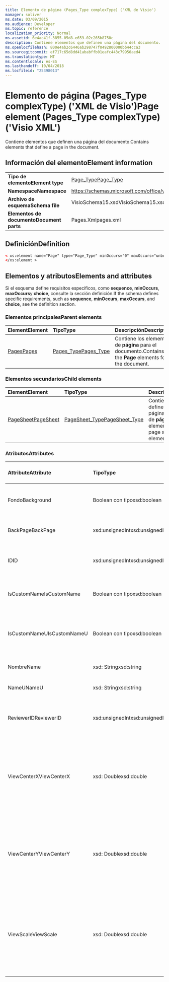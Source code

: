 ```yaml
---
title: Elemento de página (Pages_Type complexType) ('XML de Visio')
manager: soliver
ms.date: 03/09/2015
ms.audience: Developer
ms.topic: reference
localization_priority: Normal
ms.assetid: 6e4ac41f-3855-05d8-e659-02c265b8750c
description: Contiene elementos que definen una página del documento.
ms.openlocfilehash: 800e4ab2c6446ab298747f0492800000bb44cca3
ms.sourcegitcommit: ef717c65d8dd41ababffb01eafc443c79950aed4
ms.translationtype: MT
ms.contentlocale: es-ES
ms.lasthandoff: 10/04/2018
ms.locfileid: "25398013"
---
```

# <a name="page-element-pagestype-complextype-visio-xml"></a><span data-ttu-id="83baa-103">Elemento de página (Pages_Type complexType) ('XML de Visio')</span><span class="sxs-lookup"><span data-stu-id="83baa-103">Page element (Pages_Type complexType) ('Visio XML')</span></span>

<span data-ttu-id="83baa-104">Contiene elementos que definen una página del documento.</span><span class="sxs-lookup"><span data-stu-id="83baa-104">Contains elements that define a page in the document.</span></span>
  
## <a name="element-information"></a><span data-ttu-id="83baa-105">Información del elemento</span><span class="sxs-lookup"><span data-stu-id="83baa-105">Element information</span></span>

|||
|:-----|:-----|
|<span data-ttu-id="83baa-106">**Tipo de elemento**</span><span class="sxs-lookup"><span data-stu-id="83baa-106">**Element type**</span></span> <br/> |[<span data-ttu-id="83baa-107">Page_Type</span><span class="sxs-lookup"><span data-stu-id="83baa-107">Page_Type</span></span>](page_type-complextypevisio-xml.md) <br/> |
|<span data-ttu-id="83baa-108">**Namespace**</span><span class="sxs-lookup"><span data-stu-id="83baa-108">**Namespace**</span></span> <br/> |https://schemas.microsoft.com/office/visio/2012/main  <br/> |
|<span data-ttu-id="83baa-109">**Archivo de esquema**</span><span class="sxs-lookup"><span data-stu-id="83baa-109">**Schema file**</span></span> <br/> |<span data-ttu-id="83baa-110">VisioSchema15.xsd</span><span class="sxs-lookup"><span data-stu-id="83baa-110">VisioSchema15.xsd</span></span>  <br/> |
|<span data-ttu-id="83baa-111">**Elementos de documento**</span><span class="sxs-lookup"><span data-stu-id="83baa-111">**Document parts**</span></span> <br/> |<span data-ttu-id="83baa-112">Pages.Xml</span><span class="sxs-lookup"><span data-stu-id="83baa-112">pages.xml</span></span>  <br/> |
   
## <a name="definition"></a><span data-ttu-id="83baa-113">Definición</span><span class="sxs-lookup"><span data-stu-id="83baa-113">Definition</span></span>

```XML
< xs:element name="Page" type="Page_Type" minOccurs="0" maxOccurs="unbounded" >
</xs:element >
```

## <a name="elements-and-attributes"></a><span data-ttu-id="83baa-114">Elementos y atributos</span><span class="sxs-lookup"><span data-stu-id="83baa-114">Elements and attributes</span></span>

<span data-ttu-id="83baa-115">Si el esquema define requisitos específicos, como **sequence**, **minOccurs**, **maxOccurs**y **choice**, consulte la sección definición.</span><span class="sxs-lookup"><span data-stu-id="83baa-115">If the schema defines specific requirements, such as **sequence**, **minOccurs**, **maxOccurs**, and **choice**, see the definition section.</span></span> 
  
### <a name="parent-elements"></a><span data-ttu-id="83baa-116">Elementos principales</span><span class="sxs-lookup"><span data-stu-id="83baa-116">Parent elements</span></span>

|<span data-ttu-id="83baa-117">**Element**</span><span class="sxs-lookup"><span data-stu-id="83baa-117">**Element**</span></span>|<span data-ttu-id="83baa-118">**Tipo**</span><span class="sxs-lookup"><span data-stu-id="83baa-118">**Type**</span></span>|<span data-ttu-id="83baa-119">**Descripción**</span><span class="sxs-lookup"><span data-stu-id="83baa-119">**Description**</span></span>|
|:-----|:-----|:-----|
|[<span data-ttu-id="83baa-120">Pages</span><span class="sxs-lookup"><span data-stu-id="83baa-120">Pages</span></span>](pages-elementvisio-xml.md) <br/> |[<span data-ttu-id="83baa-121">Pages_Type</span><span class="sxs-lookup"><span data-stu-id="83baa-121">Pages_Type</span></span>](pages_type-complextypevisio-xml.md) <br/> |<span data-ttu-id="83baa-122">Contiene los elementos de **página** para el documento.</span><span class="sxs-lookup"><span data-stu-id="83baa-122">Contains the **Page** elements for the document.</span></span>  <br/> |
   
### <a name="child-elements"></a><span data-ttu-id="83baa-123">Elementos secundarios</span><span class="sxs-lookup"><span data-stu-id="83baa-123">Child elements</span></span>

|<span data-ttu-id="83baa-124">**Element**</span><span class="sxs-lookup"><span data-stu-id="83baa-124">**Element**</span></span>|<span data-ttu-id="83baa-125">**Tipo**</span><span class="sxs-lookup"><span data-stu-id="83baa-125">**Type**</span></span>|<span data-ttu-id="83baa-126">**Descripción**</span><span class="sxs-lookup"><span data-stu-id="83baa-126">**Description**</span></span>|
|:-----|:-----|:-----|
|[<span data-ttu-id="83baa-127">PageSheet</span><span class="sxs-lookup"><span data-stu-id="83baa-127">PageSheet</span></span>](pagesheet-element-page_type-complextypevisio-xml.md) <br/> |[<span data-ttu-id="83baa-128">PageSheet_Type</span><span class="sxs-lookup"><span data-stu-id="83baa-128">PageSheet_Type</span></span>](pagesheet_type-complextypevisio-xml.md) <br/> |<span data-ttu-id="83baa-129">Contiene elementos que definen la hoja de página de un elemento de **página** .</span><span class="sxs-lookup"><span data-stu-id="83baa-129">Contains elements that define the page sheet for a **Page** element.</span></span>  <br/> |
   
### <a name="attributes"></a><span data-ttu-id="83baa-130">Atributos</span><span class="sxs-lookup"><span data-stu-id="83baa-130">Attributes</span></span>

|<span data-ttu-id="83baa-131">**Attribute**</span><span class="sxs-lookup"><span data-stu-id="83baa-131">**Attribute**</span></span>|<span data-ttu-id="83baa-132">**Tipo**</span><span class="sxs-lookup"><span data-stu-id="83baa-132">**Type**</span></span>|<span data-ttu-id="83baa-133">**Obligatorio**</span><span class="sxs-lookup"><span data-stu-id="83baa-133">**Required**</span></span>|<span data-ttu-id="83baa-134">**Descripción**</span><span class="sxs-lookup"><span data-stu-id="83baa-134">**Description**</span></span>|<span data-ttu-id="83baa-135">**Valores posibles**</span><span class="sxs-lookup"><span data-stu-id="83baa-135">**Possible values**</span></span>|
|:-----|:-----|:-----|:-----|:-----|
|<span data-ttu-id="83baa-136">Fondo</span><span class="sxs-lookup"><span data-stu-id="83baa-136">Background</span></span>  <br/> |<span data-ttu-id="83baa-137">Boolean con tipo</span><span class="sxs-lookup"><span data-stu-id="83baa-137">xsd:boolean</span></span>  <br/> |<span data-ttu-id="83baa-138">opcional</span><span class="sxs-lookup"><span data-stu-id="83baa-138">optional</span></span>  <br/> |<span data-ttu-id="83baa-139">Una marca que indica si la página es una página de fondo.</span><span class="sxs-lookup"><span data-stu-id="83baa-139">A flag indicating if the page is a background page.</span></span>  <br/> |<span data-ttu-id="83baa-140">Valores del tipo Boolean con tipo.</span><span class="sxs-lookup"><span data-stu-id="83baa-140">Values of the xsd:boolean type.</span></span>  <br/> |
|<span data-ttu-id="83baa-141">BackPage</span><span class="sxs-lookup"><span data-stu-id="83baa-141">BackPage</span></span>  <br/> |<span data-ttu-id="83baa-142">xsd:unsignedInt</span><span class="sxs-lookup"><span data-stu-id="83baa-142">xsd:unsignedInt</span></span>  <br/> |<span data-ttu-id="83baa-143">opcional</span><span class="sxs-lookup"><span data-stu-id="83baa-143">optional</span></span>  <br/> |<span data-ttu-id="83baa-144">El identificador de página de fondo de la página.</span><span class="sxs-lookup"><span data-stu-id="83baa-144">The ID of this page's background page.</span></span>  <br/> |<span data-ttu-id="83baa-145">Valores del tipo xsd:unsignedInt.</span><span class="sxs-lookup"><span data-stu-id="83baa-145">Values of the xsd:unsignedInt type.</span></span>  <br/> |
|<span data-ttu-id="83baa-146">ID</span><span class="sxs-lookup"><span data-stu-id="83baa-146">ID</span></span>  <br/> |<span data-ttu-id="83baa-147">xsd:unsignedInt</span><span class="sxs-lookup"><span data-stu-id="83baa-147">xsd:unsignedInt</span></span>  <br/> |<span data-ttu-id="83baa-148">necesario</span><span class="sxs-lookup"><span data-stu-id="83baa-148">required</span></span>  <br/> |<span data-ttu-id="83baa-149">Identificador único del elemento dentro de su elemento primario.</span><span class="sxs-lookup"><span data-stu-id="83baa-149">The unique ID of the element within its parent element.</span></span>  <br/> |<span data-ttu-id="83baa-150">Valores del tipo xsd:unsignedInt.</span><span class="sxs-lookup"><span data-stu-id="83baa-150">Values of the xsd:unsignedInt type.</span></span>  <br/> |
|<span data-ttu-id="83baa-151">IsCustomName</span><span class="sxs-lookup"><span data-stu-id="83baa-151">IsCustomName</span></span>  <br/> |<span data-ttu-id="83baa-152">Boolean con tipo</span><span class="sxs-lookup"><span data-stu-id="83baa-152">xsd:boolean</span></span>  <br/> |<span data-ttu-id="83baa-153">opcional</span><span class="sxs-lookup"><span data-stu-id="83baa-153">optional</span></span>  <br/> |<span data-ttu-id="83baa-154">Indica si el nombre se ha personalizado por el usuario.</span><span class="sxs-lookup"><span data-stu-id="83baa-154">Indicates whether the name has been customized by the user.</span></span>  <br/> |<span data-ttu-id="83baa-155">Valores del tipo Boolean con tipo.</span><span class="sxs-lookup"><span data-stu-id="83baa-155">Values of the xsd:Boolean type.</span></span>  <br/> |
|<span data-ttu-id="83baa-156">IsCustomNameU</span><span class="sxs-lookup"><span data-stu-id="83baa-156">IsCustomNameU</span></span>  <br/> |<span data-ttu-id="83baa-157">Boolean con tipo</span><span class="sxs-lookup"><span data-stu-id="83baa-157">xsd:boolean</span></span>  <br/> |<span data-ttu-id="83baa-158">opcional</span><span class="sxs-lookup"><span data-stu-id="83baa-158">optional</span></span>  <br/> |<span data-ttu-id="83baa-159">Indica si el nombre universal se ha personalizado por el usuario.</span><span class="sxs-lookup"><span data-stu-id="83baa-159">Indicates whether the universal name has been customized by the user.</span></span>  <br/> |<span data-ttu-id="83baa-160">Valores del tipo Boolean con tipo.</span><span class="sxs-lookup"><span data-stu-id="83baa-160">Values of the xsd:Boolean type.</span></span>  <br/> |
|<span data-ttu-id="83baa-161">Nombre</span><span class="sxs-lookup"><span data-stu-id="83baa-161">Name</span></span>  <br/> |<span data-ttu-id="83baa-162">xsd: String</span><span class="sxs-lookup"><span data-stu-id="83baa-162">xsd:string</span></span>  <br/> |<span data-ttu-id="83baa-163">opcional</span><span class="sxs-lookup"><span data-stu-id="83baa-163">optional</span></span>  <br/> |<span data-ttu-id="83baa-164">El nombre del elemento.</span><span class="sxs-lookup"><span data-stu-id="83baa-164">The name of the element.</span></span>  <br/> |<span data-ttu-id="83baa-165">Valores del tipo XSD: String.</span><span class="sxs-lookup"><span data-stu-id="83baa-165">Values of the xsd:string type.</span></span>  <br/> |
|<span data-ttu-id="83baa-166">NameU</span><span class="sxs-lookup"><span data-stu-id="83baa-166">NameU</span></span>  <br/> |<span data-ttu-id="83baa-167">xsd: String</span><span class="sxs-lookup"><span data-stu-id="83baa-167">xsd:string</span></span>  <br/> |<span data-ttu-id="83baa-168">opcional</span><span class="sxs-lookup"><span data-stu-id="83baa-168">optional</span></span>  <br/> |<span data-ttu-id="83baa-169">El nombre universal del elemento.</span><span class="sxs-lookup"><span data-stu-id="83baa-169">The universal name of the element.</span></span>  <br/> |<span data-ttu-id="83baa-170">Valores del tipo XSD: String.</span><span class="sxs-lookup"><span data-stu-id="83baa-170">Values of the xsd:string type.</span></span>  <br/> |
|<span data-ttu-id="83baa-171">ReviewerID</span><span class="sxs-lookup"><span data-stu-id="83baa-171">ReviewerID</span></span>  <br/> |<span data-ttu-id="83baa-172">xsd:unsignedInt</span><span class="sxs-lookup"><span data-stu-id="83baa-172">xsd:unsignedInt</span></span>  <br/> |<span data-ttu-id="83baa-173">opcional</span><span class="sxs-lookup"><span data-stu-id="83baa-173">optional</span></span>  <br/> |<span data-ttu-id="83baa-174">El identificador de revisor asociado con la superposición de marcado.</span><span class="sxs-lookup"><span data-stu-id="83baa-174">The ID of the reviewer associated with the markup overlay.</span></span>  <br/> |<span data-ttu-id="83baa-175">Valores del tipo xsd:unsignedInt.</span><span class="sxs-lookup"><span data-stu-id="83baa-175">Values of the xsd:unsignedInt type.</span></span>  <br/> |
|<span data-ttu-id="83baa-176">ViewCenterX</span><span class="sxs-lookup"><span data-stu-id="83baa-176">ViewCenterX</span></span>  <br/> |<span data-ttu-id="83baa-177">xsd: Double</span><span class="sxs-lookup"><span data-stu-id="83baa-177">xsd:double</span></span>  <br/> |<span data-ttu-id="83baa-178">opcional</span><span class="sxs-lookup"><span data-stu-id="83baa-178">optional</span></span>  <br/> |<span data-ttu-id="83baa-179">**ViewCenterX** y **ViewCenterY** especifican un punto central en una página que se supone una nueva vista (ventana) cuando se abre inicialmente.</span><span class="sxs-lookup"><span data-stu-id="83baa-179">**ViewCenterX** and **ViewCenterY** specify a center point on a page that a new view (window) assumes when it is opened initially.</span></span>  <br/> |<span data-ttu-id="83baa-180">Valores del tipo XSD: Double.</span><span class="sxs-lookup"><span data-stu-id="83baa-180">Values of the xsd:double type.</span></span>  <br/> |
|<span data-ttu-id="83baa-181">ViewCenterY</span><span class="sxs-lookup"><span data-stu-id="83baa-181">ViewCenterY</span></span>  <br/> |<span data-ttu-id="83baa-182">xsd: Double</span><span class="sxs-lookup"><span data-stu-id="83baa-182">xsd:double</span></span>  <br/> |<span data-ttu-id="83baa-183">opcional</span><span class="sxs-lookup"><span data-stu-id="83baa-183">optional</span></span>  <br/> |<span data-ttu-id="83baa-184">**ViewCenterX** y **ViewCenterY** especifican un punto central en una página que se supone una nueva vista (ventana) cuando se abre inicialmente.</span><span class="sxs-lookup"><span data-stu-id="83baa-184">**ViewCenterX** and **ViewCenterY** specify a center point on a page that a new view (window) assumes when it is opened initially.</span></span>  <br/> |<span data-ttu-id="83baa-185">Valores del tipo XSD: Double.</span><span class="sxs-lookup"><span data-stu-id="83baa-185">Values of the xsd:double type.</span></span>  <br/> |
|<span data-ttu-id="83baa-186">ViewScale</span><span class="sxs-lookup"><span data-stu-id="83baa-186">ViewScale</span></span>  <br/> |<span data-ttu-id="83baa-187">xsd: Double</span><span class="sxs-lookup"><span data-stu-id="83baa-187">xsd:double</span></span>  <br/> |<span data-ttu-id="83baa-188">opcional</span><span class="sxs-lookup"><span data-stu-id="83baa-188">optional</span></span>  <br/> |<span data-ttu-id="83baa-189">El factor de ampliación predeterminado para usar cuando se abre una nueva vista (ventana) de la página.</span><span class="sxs-lookup"><span data-stu-id="83baa-189">The default magnification factor to use when a new view (window) of the page is opened.</span></span> <span data-ttu-id="83baa-190">Por ejemplo, 1 = 100%; 1,5 = 150% y así sucesivamente.</span><span class="sxs-lookup"><span data-stu-id="83baa-190">For example, 1 = 100%; 1.5 = 150%, and so on.</span></span>  <br/> |<span data-ttu-id="83baa-191">Valores del tipo XSD: Double.</span><span class="sxs-lookup"><span data-stu-id="83baa-191">Values of the xsd:double type.</span></span>  <br/> |
   

